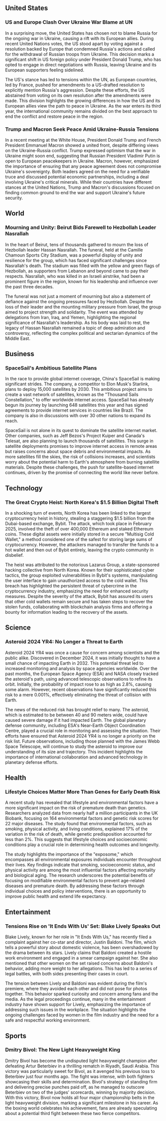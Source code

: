 ## United States

### US and Europe Clash Over Ukraine War Blame at UN

In a surprising move, the United States has chosen not to blame Russia for the ongoing war in Ukraine, causing a rift with its European allies. During recent United Nations votes, the US stood apart by voting against a resolution backed by Europe that condemned Russia's actions and called for the withdrawal of Russian troops from Ukraine. This decision marks a significant shift in US foreign policy under President Donald Trump, who has opted to engage in direct negotiations with Russia, leaving Ukraine and its European supporters feeling sidelined.

The US's stance has led to tensions within the UN, as European countries, led by France, pushed for amendments to a US-drafted resolution to explicitly mention Russia's aggression. Despite these efforts, the US abstained from voting on its own resolution after the amendments were made. This division highlights the growing differences in how the US and its European allies view the path to peace in Ukraine. As the war enters its third year, the international community remains divided on the best approach to end the conflict and restore peace in the region.

### Trump and Macron Seek Peace Amid Ukraine-Russia Tensions

In a recent meeting at the White House, President Donald Trump and French President Emmanuel Macron showed a united front, despite differing views on the Ukraine-Russia conflict. Trump expressed optimism that the war in Ukraine might soon end, suggesting that Russian President Vladimir Putin is open to European peacekeepers in Ukraine. Macron, however, emphasized the importance of ensuring that any peace agreement does not compromise Ukraine's sovereignty. Both leaders agreed on the need for a verifiable truce and discussed potential economic partnerships, including a deal involving Ukraine's critical minerals. While their countries have different stances at the United Nations, Trump and Macron's discussions focused on finding common ground to end the war and support Ukraine's future security.

## World

### Mourning and Unity: Beirut Bids Farewell to Hezbollah Leader Nasrallah

In the heart of Beirut, tens of thousands gathered to mourn the loss of Hezbollah leader Hassan Nasrallah. The funeral, held at the Camille Chamoun Sports City Stadium, was a powerful display of unity and resilience for the group, which has faced significant challenges since Nasrallah's death. The stadium was filled with the yellow and green flags of Hezbollah, as supporters from Lebanon and beyond came to pay their respects. Nasrallah, who was killed in an Israeli airstrike, had been a prominent figure in the region, known for his leadership and influence over the past three decades.

The funeral was not just a moment of mourning but also a statement of defiance against the ongoing pressures faced by Hezbollah. Despite the loss of their leader and the mounting military pressure from Israel, the group aimed to project strength and solidarity. The event was attended by delegations from Iran, Iraq, and Yemen, highlighting the regional significance of Nasrallah's leadership. As his body was laid to rest, the legacy of Hassan Nasrallah remained a topic of deep admiration and controversy, reflecting the complex political and sectarian dynamics of the Middle East.

## Business

### SpaceSail's Ambitious Satellite Plans

In the race to provide global internet coverage, China's SpaceSail is making significant strides. The company, a competitor to Elon Musk's Starlink, plans to deploy 15,000 satellites by 2030. This ambitious project aims to create a vast network of satellites, known as the "Thousand Sails Constellation," to offer worldwide internet access. SpaceSail has already begun its journey by launching 648 satellites this year and has signed agreements to provide internet services in countries like Brazil. The company is also in discussions with over 30 other nations to expand its reach.

SpaceSail is not alone in its quest to dominate the satellite internet market. Other companies, such as Jeff Bezos's Project Kuiper and Canada's Telesat, are also planning to launch thousands of satellites. This surge in satellite deployments promises to improve internet access in remote areas but raises concerns about space debris and environmental impacts. As more satellites fill the skies, the risk of collisions increases, and scientists worry about the potential harm to Earth's atmosphere from burning satellite materials. Despite these challenges, the push for satellite-based internet continues, driven by the promise of connecting the world like never before.

## Technology

### The Great Crypto Heist: North Korea's $1.5 Billion Digital Theft

In a shocking turn of events, North Korea has been linked to the largest cryptocurrency heist in history, stealing a staggering $1.5 billion from the Dubai-based exchange, Bybit. The attack, which took place in February 2025, involved the theft of over 400,000 Ethereum and staked Ethereum coins. These digital assets were initially stored in a secure "Multisig Cold Wallet," a method considered one of the safest for storing large sums of cryptocurrency. However, the attackers managed to transfer the funds to a hot wallet and then out of Bybit entirely, leaving the crypto community in disbelief.

The heist was attributed to the notorious Lazarus Group, a state-sponsored hacking collective from North Korea. Known for their sophisticated cyber tactics, the group exploited vulnerabilities in Bybit's systems, manipulating the user interface to gain unauthorized access to the cold wallet. This breach has highlighted the persistent threat of cybercrime in the cryptocurrency industry, emphasizing the need for enhanced security measures. Despite the severity of the attack, Bybit has assured its users that other cold wallets remain secure and has taken steps to recover the stolen funds, collaborating with blockchain analysis firms and offering a bounty for information leading to the recovery of the assets.

## Science

### Asteroid 2024 YR4: No Longer a Threat to Earth

Asteroid 2024 YR4 was once a cause for concern among scientists and the public alike. Discovered in December 2024, it was initially thought to have a small chance of impacting Earth in 2032. This potential threat led to increased monitoring and analysis by space agencies worldwide. Over the past months, the European Space Agency (ESA) and NASA closely tracked the asteroid's path, using advanced telescopic observations to refine its orbit. Initially, the probability of impact rose to as high as 2.8%, causing some alarm. However, recent observations have significantly reduced this risk to a mere 0.001%, effectively eliminating the threat of collision with Earth.

The news of the reduced risk has brought relief to many. The asteroid, which is estimated to be between 40 and 90 meters wide, could have caused severe damage if it had impacted Earth. The global planetary defense community, including ESA's Near-Earth Object Coordination Centre, played a crucial role in monitoring and assessing the situation. Their efforts have ensured that Asteroid 2024 YR4 is no longer a priority on the risk list. Future observations, including those planned with the James Webb Space Telescope, will continue to study the asteroid to improve our understanding of its size and trajectory. This incident highlights the importance of international collaboration and advanced technology in planetary defense efforts.

## Health

### Lifestyle Choices Matter More Than Genes for Early Death Risk

A recent study has revealed that lifestyle and environmental factors have a more significant impact on the risk of premature death than genetics. Researchers analyzed data from nearly half a million participants in the UK Biobank, focusing on 164 environmental factors and genetic risk scores for 22 major diseases. The study found that environmental factors, such as smoking, physical activity, and living conditions, explained 17% of the variation in the risk of death, while genetic predisposition accounted for less than 2%. This suggests that lifestyle choices and socioeconomic conditions play a crucial role in determining health outcomes and longevity.

The study highlights the importance of the "exposome," which encompasses all environmental exposures individuals encounter throughout their lives. Key findings indicate that smoking, socioeconomic status, and physical activity are among the most influential factors affecting mortality and biological aging. The research underscores the potential benefits of focusing on modifiable environmental factors to prevent age-related diseases and premature death. By addressing these factors through individual choices and policy interventions, there is an opportunity to improve public health and extend life expectancy.

## Entertainment

### Tensions Rise on 'It Ends With Us' Set: Blake Lively Speaks Out

Blake Lively, known for her role in "It Ends With Us," has recently filed a complaint against her co-star and director, Justin Baldoni. The film, which tells a powerful story about domestic violence, has been overshadowed by the drama between its stars. Lively claims that Baldoni created a hostile work environment and engaged in a smear campaign against her. She also mentioned that other women on the set raised concerns about Baldoni's behavior, adding more weight to her allegations. This has led to a series of legal battles, with both sides presenting their cases in court.

The tension between Lively and Baldoni was evident during the film's premiere, where they avoided each other and did not pose for photos together. This behavior sparked curiosity and concern among fans and the media. As the legal proceedings continue, many in the entertainment industry have shown support for Lively, emphasizing the importance of addressing such issues in the workplace. The situation highlights the ongoing challenges faced by women in the film industry and the need for a safe and respectful working environment.

## Sports

### Dmitry Bivol: The New Light Heavyweight King

Dmitry Bivol has become the undisputed light heavyweight champion after defeating Artur Beterbiev in a thrilling rematch in Riyadh, Saudi Arabia. This victory was particularly sweet for Bivol, as it avenged his previous loss to Beterbiev just four months ago. The fight was intense, with both fighters showcasing their skills and determination. Bivol's strategy of standing firm and delivering precise punches paid off, as he managed to outscore Beterbiev on two of the judges' scorecards, winning by majority decision. With this victory, Bivol now holds all four major championship belts in the light heavyweight division, marking a significant milestone in his career. As the boxing world celebrates his achievement, fans are already speculating about a potential third fight between these two fierce competitors.

